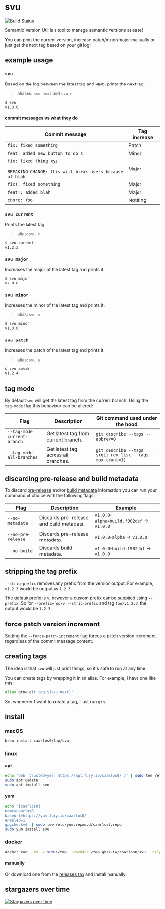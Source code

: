 # svu

[![Build Status](https://img.shields.io/github/workflow/status/caarlos0/svu/build?style=for-the-badge)](https://github.com/caarlos0/svu/actions?workflow=build)

Semantic Version Util is a tool to manage semantic versions at ease!

You can print the current version, increase patch/minor/major manually or just
get the next tag based on your git log!

## example usage

### `svu`

Based on the log between the latest tag and `HEAD`, prints the next tag.

> aliases: `svu next` and `svu n`

```sh
$ svu
v1.3.0
```

#### commit messages vs what they do

| Commit message                                                                         | Tag increase |
| -------------------------------------------------------------------------------------- | ------------ |
| `fix: fixed something`                                                                 | Patch        |
| `feat: added new button to do X`                                                       | Minor        |
| `fix: fixed thing xyz`<br><br>`BREAKING CHANGE: this will break users because of blah` | Major        |
| `fix!: fixed something`                                                                | Major        |
| `feat!: added blah`                                                                    | Major        |
| `chore: foo`                                                                           | Nothing      |

### `svu current`

Prints the latest tag.

> alias: `svu c`

```sh
$ svu current
v1.2.3
```

### `svu major`

Increases the major of the latest tag and prints it.

```sh
$ svu major
v2.0.0
```

### `svu minor`

Increases the minor of the latest tag and prints it.

> alias: `svu m`

```sh
$ svu minor
v1.3.0
```

### `svu patch`

Increases the patch of the latest tag and prints it.

> alias: `svu p`

```sh
$ svu patch
v1.2.4
```

## tag mode

By default `svu` will get the latest tag from the current branch. Using the `--tag-mode` flag this behaviour can be altered:

| Flag                        | Description                          | Git command used under the hood                            |
| --------------------------- | ------------------------------------ | ---------------------------------------------------------- |
| `--tag-mode current-branch` | Get latest tag from current branch.  | `git describe --tags --abbrev=0`                           |
| `--tag-mode all-branches`   | Get latest tag across all branches. | `git describe --tags $(git rev-list --tags --max-count=1)` |

## discarding pre-release and build metadata

To discard [pre-release](https://semver.org/#spec-item-9) and/or [build metadata](https://semver.org/#spec-item-10) information you can run your command of choice with the following flags:

| Flag               | Description                              | Example                                  |
| ------------------ | ---------------------------------------- | ---------------------------------------- |
| `--no-metadata`    | Discards pre-release and build metadata. | `v1.0.0-alpha+build.f902daf` -> `v1.0.0` |
| `--no-pre-release` | Discards pre-release metadata.           | `v1.0.0-alpha` -> `v1.0.0`               |
| `--no-build`       | Discards build metadata.                 | `v1.0.0+build.f902daf` -> `v1.0.0`       |

## stripping the tag prefix

`--strip-prefix` removes any prefix from the version output.
For example, `v1.2.3` would be output as `1.2.3`.

The default prefix is `v`, however a custom prefix can be supplied using `--prefix`.
So for `--prefix=foo/v --strip-prefix` and tag `foo/v1.2.3`, the output would be `1.2.3`.

## force patch version increment

Setting the `--force-patch-increment` flag forces a patch version increment regardless of the commit message content.

## creating tags

The idea is that `svu` will just print things, so it's safe to run at any time.

You can create tags by wrapping it in an alias. For example, I have one like
this:

```bash
alias gtn='git tag $(svu next)'
```

So, whenever I want to create a tag, I just run `gtn`.

## install

### macOS

```sh
brew install caarlos0/tap/svu
```

### linux

#### apt

```sh
echo 'deb [trusted=yes] https://apt.fury.io/caarlos0/ /' | sudo tee /etc/apt/sources.list.d/caarlos0.list
sudo apt update
sudo apt install svu
```

#### yum

```sh
echo '[caarlos0]
name=caarlos0
baseurl=https://yum.fury.io/caarlos0/
enabled=1
gpgcheck=0' | sudo tee /etc/yum.repos.d/caarlos0.repo
sudo yum install svu
```

### docker

```sh
docker run --rm -v $PWD:/tmp --workdir /tmp ghcr.io/caarlos0/svu --help
```

#### manually

Or download one from the [releases tab](https://github.com/caarlos0/svu/releases) and install manually.

## stargazers over time

[![Stargazers over time](https://starchart.cc/caarlos0/svu.svg)](https://starchart.cc/caarlos0/svu)
